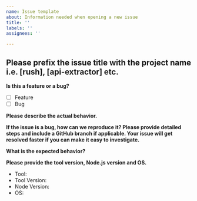 ```yaml
---
name: Issue template
about: Information needed when opening a new issue
title: ''
labels: ''
assignees: ''

---
```


## Please prefix the issue title with the project name i.e. [rush], [api-extractor] etc. ##
 
**Is this a feature or a bug?**

- [ ] Feature
- [ ] Bug

**Please describe the actual behavior.**

**If the issue is a bug, how can we reproduce it? Please provide detailed steps and include a GitHub branch if applicable. Your issue will get resolved faster if you can make it easy to investigate.**

**What is the expected behavior?**

**Please provide the tool version, Node.js version and OS.**

* Tool: 
* Tool Version:
* Node Version: 
* OS:

